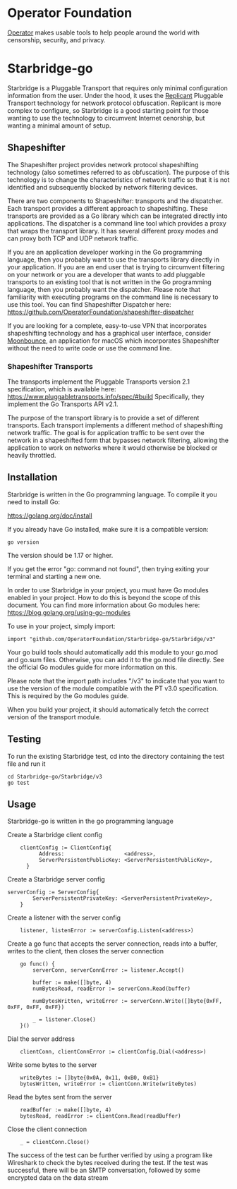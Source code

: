 # Operator Foundation

[Operator](https://operatorfoundation.org) makes usable tools to help people around the world with censorship, security, and privacy.

# Starbridge-go

Starbridge is a Pluggable Transport that requires only minimal configuration information from the user. Under the hood, it uses the [Replicant](https://github.com/OperatorFoundation/Replicant-go) Pluggable Transport technology for network protocol obfuscation. Replicant is more complex to configure, so Starbridge is a good starting point for those wanting to use the technology to circumvent Internet cenorship, but wanting a minimal amount of setup.

## Shapeshifter

The Shapeshifter project provides network protocol shapeshifting technology (also sometimes referred to as obfuscation). The purpose of this technology is to change the characteristics of network traffic so that it is not identified and subsequently blocked by network filtering devices.

There are two components to Shapeshifter: transports and the dispatcher. Each transport provides a different approach to shapeshifting. These transports are provided as a Go library which can be integrated directly into applications. The dispatcher is a command line tool which provides a proxy that wraps the transport library. It has several different proxy modes and can proxy both TCP and UDP network traffic.

If you are an application developer working in the Go programming language, then you probably want to use the transports library directly in your application. If you are an end user that is trying to circumvent filtering on your network or you are a developer that wants to add pluggable transports to an existing tool that is not written in the Go programming language, then you probably want the dispatcher. Please note that familiarity with executing programs on the command line is necessary to use this tool. You can find Shapeshifter Dispatcher here: <https://github.com/OperatorFoundation/shapeshifter-dispatcher>

If you are looking for a complete, easy-to-use VPN that incorporates shapeshifting technology and has a graphical user interface, consider [Moonbounce](https://github.com/OperatorFoundation/Moonbounce), an application for macOS which incorporates Shapeshifter without the need to write code or use the command line.

### Shapeshifter Transports
The transports implement the Pluggable Transports version 2.1 specification, which is available here: <https://www.pluggabletransports.info/spec/#build> Specifically, they implement the Go Transports API v2.1.

The purpose of the transport library is to provide a set of different transports. Each transport implements a different method of shapeshifting network traffic. The goal is for application traffic to be sent over the network in a shapeshifted form that bypasses network filtering, allowing the application to work on networks where it would otherwise be blocked or heavily throttled.

## Installation
Starbridge is written in the Go programming language. To compile it you need
to install Go:

<https://golang.org/doc/install>

If you already have Go installed, make sure it is a compatible version:

    go version

The version should be 1.17 or higher.

If you get the error "go: command not found", then trying exiting your terminal
and starting a new one.

In order to use Starbridge in your project, you must have Go modules enabled in your project. How to do this is
beyond the scope of this document. You can find more information about Go modules here: <https://blog.golang.org/using-go-modules>

To use in your project, simply import:

    import "github.com/OperatorFoundation/Starbridge-go/Starbridge/v3"
    
Your go build tools should automatically add this module to your go.mod and go.sum files. Otherwise, you can add it to the go.mod file directly. See the official Go modules guide for more information on this.    

Please note that the import path includes "/v3" to indicate that you want to use the version of the module compatible with the PT v3.0 specification. This is required by the Go modules guide.

When you build your project, it should automatically fetch the correct version of the transport module.

## Testing

To run the existing Starbridge test, cd into the directory containing the test file and run it
```
cd Starbridge-go/Starbridge/v3
go test
```

## Usage

Starbridge-go is written in the go programming language

Create a Starbridge client config

```
    clientConfig := ClientConfig{
		  Address:                   <address>,
		  ServerPersistentPublicKey: <ServerPersistentPublicKey>,
	  }
```

Create a Starbridge server config

```
serverConfig := ServerConfig{
		ServerPersistentPrivateKey: <ServerPersistentPrivateKey>,
	}
```

Create a listener with the server config

```
	listener, listenError := serverConfig.Listen(<address>)
```

Create a go func that accepts the server connection, reads into a buffer, writes to the client, then closes the server connection

```
	go func() {
		serverConn, serverConnError := listener.Accept()

		buffer := make([]byte, 4)
		numBytesRead, readError := serverConn.Read(buffer)

		numBytesWritten, writeError := serverConn.Write([]byte{0xFF, 0xFF, 0xFF, 0xFF})

		_ = listener.Close()
	}()
```

Dial the server address

```
	clientConn, clientConnError := clientConfig.Dial(<address>)
```

Write some bytes to the server

```
	writeBytes := []byte{0x0A, 0x11, 0xB0, 0xB1}
	bytesWritten, writeError := clientConn.Write(writeBytes)
```

Read the bytes sent from the server

```
	readBuffer := make([]byte, 4)
	bytesRead, readError := clientConn.Read(readBuffer)
```

Close the client connection

```
	_ = clientConn.Close()
 ```
  
The success of the test can be further verified by using a program like Wireshark to check the bytes received during the test.  If the test was successful, there will be an SMTP conversation, followed by some encrypted data on the data stream
